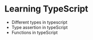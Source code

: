 # **Learning TypeScript**

* Different types in typescript
* Type assertion in typeScript
* Functions in typeScript